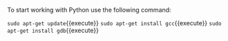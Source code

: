 To start working with Python use the following command:

`sudo apt-get update`{{execute}}
`sudo apt-get install gcc`{{execute}}
`sudo apt-get install gdb`{{execute}}